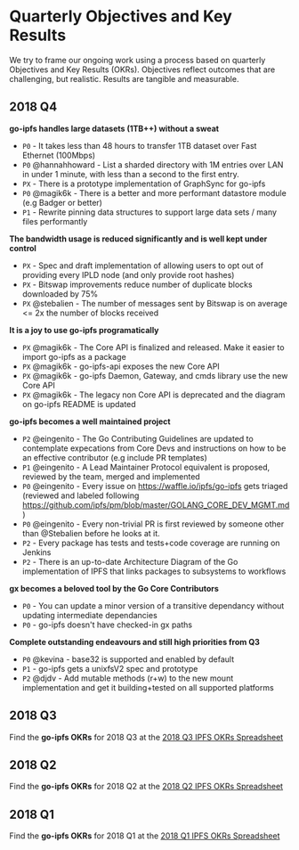 # Quarterly Objectives and Key Results

We try to frame our ongoing work using a process based on quarterly Objectives and Key Results (OKRs). Objectives reflect outcomes that are challenging, but realistic. Results are tangible and measurable.

## 2018 Q4

**go-ipfs handles large datasets (1TB++) without a sweat**
- `P0` - It takes less than 48 hours to transfer 1TB dataset over Fast Ethernet (100Mbps)
- `P0` @hannahhoward - List a sharded directory with 1M entries over LAN in under 1 minute, with less than a second to the first entry.
- `PX` - There is a prototype implementation of GraphSync for go-ipfs
- `P0` @magik6k - There is a better and more performant datastore module (e.g Badger or better)
- `P1` - Rewrite pinning data structures to support large data sets / many files performantly

**The bandwidth usage is reduced significantly and is well kept under control**
- `PX` - Spec and draft implementation of allowing users to opt out of providing every IPLD node (and only provide root hashes)
- `PX` - Bitswap improvements reduce number of duplicate blocks downloaded by 75%
- `PX` @stebalien - The number of messages sent by Bitswap is on average <= 2x the number of blocks received

**It is a joy to use go-ipfs programatically**
- `PX` @magik6k - The Core API is finalized and released. Make it easier to import go-ipfs as a package
- `PX` @magik6k - go-ipfs-api exposes the new Core API
- `PX` @magik6k - go-ipfs Daemon, Gateway, and cmds library use the new Core API
- `PX` @magik6k - The legacy non Core API is deprecated and the diagram on go-ipfs README is updated

**go-ipfs becomes a well maintained project**
- `P2` @eingenito - The Go Contributing Guidelines are updated to contemplate expecations from Core Devs and instructions on how to be an effective contributor (e.g include PR templates)
- `P1` @eingenito - A Lead Maintainer Protocol equivalent is proposed, reviewed by the team, merged and implemented
- `P0` @eingenito - Every issue on https://waffle.io/ipfs/go-ipfs gets triaged (reviewed and labeled following https://github.com/ipfs/pm/blob/master/GOLANG_CORE_DEV_MGMT.md)
- `P0` @eingenito - Every non-trivial PR is first reviewed by someone other than @Stebalien before he looks at it.
- `P2` - Every package has tests and tests+code coverage are running on Jenkins
- `P2` - There is an up-to-date Architecture Diagram of the Go implementation of IPFS that links packages to subsystems to workflows

**gx becomes a beloved tool by the Go Core Contributors**
- `P0` - You can update a minor version of a transitive dependancy without updating intermediate dependancies
- `P0` - go-ipfs doesn't have checked-in gx paths

**Complete outstanding endeavours and still high priorities from Q3**
- `P0` @kevina - base32 is supported and enabled by default
- `P1` - go-ipfs gets a unixfsV2 spec and prototype
- `P2` @djdv - Add mutable methods (r+w) to the new mount implementation and get it building+tested on all supported platforms

## 2018 Q3

Find the **go-ipfs OKRs** for 2018 Q3 at the [2018 Q3 IPFS OKRs Spreadsheet](https://docs.google.com/spreadsheets/d/19vjigg4locq4fO6JXyobS2yTx-k-fSzlFM5ngZDPDbQ/edit#gid=274358435)

## 2018 Q2

Find the **go-ipfs OKRs** for 2018 Q2 at the [2018 Q2 IPFS OKRs Spreadsheet](https://docs.google.com/spreadsheets/d/1xIhKROxFlsY9M9on37D5rkbSsm4YtjRQvG2unHScApA/edit#gid=274358435)

## 2018 Q1

Find the **go-ipfs OKRs** for 2018 Q1 at the [2018 Q1 IPFS OKRs Spreadsheet](https://docs.google.com/spreadsheets/u/1/d/1clB-W489rJpbOEs2Q7Q2Jf1WMXHQxXgccBcUJS9QTiI/edit#gid=2079514081)
